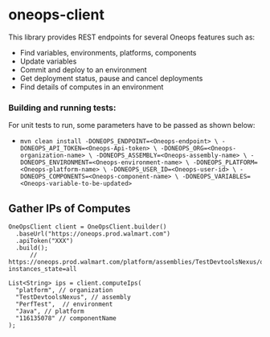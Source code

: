 # oneops-client

This library provides REST endpoints for several Oneops features such as:
- Find variables, environments, platforms, components
- Update variables
- Commit and deploy to an environment
- Get deployment status, pause and cancel deployments
- Find details of computes in an environment

### Building and running tests:
For unit tests to run, some parameters have to be passed as shown below:
- `mvn clean install -DONEOPS_ENDPOINT=<Oneops-endpoint> \
                  -DONEOPS_API_TOKEN=<Oneops-Api-token> \
                  -DONEOPS_ORG=<Oneops-organization-name> \
                  -DONEOPS_ASSEMBLY=<Oneops-assembly-name> \
                  -DONEOPS_ENVIRONMENT=<Oneops-environment-name> \
                  -DONEOPS_PLATFORM=<Oneops-platform-name> \
                  -DONEOPS_USER_ID=<Oneops-user-id> \
                  -DONEOPS_COMPONENTS=<Oneops-component-name> \
                  -DONEOPS_VARIABLES=<Oneops-variable-to-be-updated>`


## Gather IPs of Computes

```
OneOpsClient client = OneOpsClient.builder()
  .baseUrl("https://oneops.prod.walmart.com")
  .apiToken("XXX")
  .build();
      // https://oneops.prod.walmart.com/platform/assemblies/TestDevtoolsNexus/operations/environments/PerfTest/platforms/Java/components/116135078/instances.json?instances_state=all

List<String> ips = client.computeIps(
  "platform", // organization
  "TestDevtoolsNexus", // assembly
  "PerfTest",  // environment
  "Java", // platform
  "116135078" // componentName
);
```